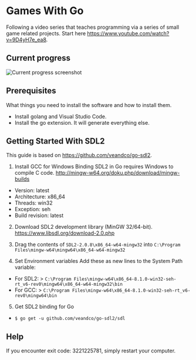 # Games With Go

Following a video series that teaches programming via a series of small game related projects.
Start here https://www.youtube.com/watch?v=9D4yH7e_ea8.

## Current progress

![Current progress screenshot](https://i.imgur.com/YiHva1r.png)

## Prerequisites

What things you need to install the software and how to install them.

- Install golang and Visual Studio Code.
- Install the go extension. It will generate everything else.

## Getting Started With SDL2

This guide is based on https://github.com/veandco/go-sdl2.

1. Install GCC for Windows
Binding SDL2 in Go requires Windows to compile C code.
http://mingw-w64.org/doku.php/download/mingw-builds

- Version: latest
- Architecture: x86_64
- Threads: win32
- Exception: seh
- Build revision: latest

2. Download SDL2 development library (MinGW 32/64-bit). https://www.libsdl.org/download-2.0.php

3. Drag the contents of `SDL2-2.0.8\x86_64-w64-mingw32` into `C:\Program Files\mingw-w64\mingw64\x86_64-w64-mingw32`

4. Set Environment variables
Add these as new lines to the System Path variable:
- For SDL2: > `C:\Program Files\mingw-w64\x86_64-8.1.0-win32-seh-rt_v6-rev0\mingw64\x86_64-w64-mingw32\bin`
- For GCC: > `C:\Program Files\mingw-w64\x86_64-8.1.0-win32-seh-rt_v6-rev0\mingw64\bin`

5. Get SDL2 binding for Go
- `$ go get -u github.com/veandco/go-sdl2/sdl`

## Help

If you encounter exit code: 3221225781, simply restart your computer.